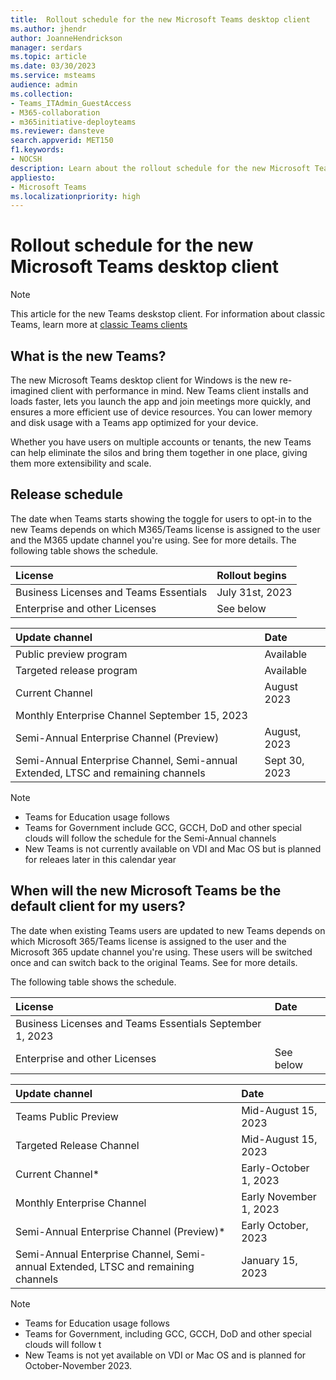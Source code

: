 ```yaml
---
title:  Rollout schedule for the new Microsoft Teams desktop client
ms.author: jhendr
author: JoanneHendrickson
manager: serdars
ms.topic: article
ms.date: 03/30/2023
ms.service: msteams
audience: admin
ms.collection: 
- Teams_ITAdmin_GuestAccess
- M365-collaboration
- m365initiative-deployteams
ms.reviewer: dansteve
search.appverid: MET150
f1.keywords:
- NOCSH
description: Learn about the rollout schedule for the new Microsoft Teams desktop client for Windows. 
appliesto: 
- Microsoft Teams
ms.localizationpriority: high
---
```


# Rollout schedule for the new Microsoft Teams desktop client 

>[!Note]
>This article for the new Teams deskstop client. For information about classic Teams, learn more at [classic Teams clients](get-teams-client-md) 

## What is the new Teams?

The new Microsoft Teams desktop client for Windows is the new re-imagined client with performance in mind. New Teams client installs and loads faster, lets you launch the app and join meetings more quickly, and ensures a more efficient use of device resources. You can lower memory and disk usage with a Teams app optimized for your device.

Whether you have users on multiple accounts or tenants, the new Teams can help eliminate the silos and bring them together in one place, giving them more extensibility and scale.


## Release schedule

The date when Teams starts showing the toggle for users to opt-in to the new Teams depends on which M365/Teams license is assigned to the user and the M365 update channel you're using. See <link> for more details.
The following table shows the schedule.


|License|Rollout begins|
|:-----|:-----|
|Business Licenses and Teams Essentials|July 31st, 2023|
|Enterprise and other Licenses|	See below|

|Update channel|Date|
|:-----|:-----|
Public preview program|Available|
|Targeted release program|Available|
|Current Channel|August 2023|
|Monthly Enterprise Channel	September 15, 2023|
|Semi-Annual Enterprise Channel (Preview)|August, 2023|
|Semi-Annual Enterprise Channel, Semi-annual Extended, LTSC and remaining channels|Sept 30, 2023|


>[!Note]
>- Teams for Education usage follows <insert link>
>- Teams for Government include GCC, GCCH, DoD and other special clouds will follow the schedule for the Semi-Annual channels
>- New Teams is not currently available on VDI and Mac OS but is planned for releaes later in this calendar year

## When will the new Microsoft Teams be the default client for my users?

The date when existing Teams users are updated to new Teams depends on which Microsoft 365/Teams license is assigned to the user and the Microsoft 365 update channel you're using. These users will be switched once and can switch back to the original Teams. See <link> for more details.

 The following table shows the schedule.

|License|Date|
|:-----|:-----|
|Business Licenses and Teams Essentials	September 1, 2023
|Enterprise and other Licenses|	See below|

|Update channel|Date|
|:-----|:-----|
|Teams Public Preview|Mid-August 15, 2023|
|Targeted Release Channel|Mid-August 15, 2023|
|Current Channel*|Early-October 1, 2023|
|Monthly Enterprise Channel|Early November 1, 2023|
|Semi-Annual Enterprise Channel (Preview)*|Early October, 2023|
|Semi-Annual Enterprise Channel, Semi-annual Extended, LTSC and remaining channels|January 15, 2023|

>[!Note]
>- Teams for Education usage follows <insert link>
>- Teams for Government, including GCC, GCCH, DoD and other special clouds will follow t
>- New Teams is not yet available on VDI or Mac OS and is planned for October-November 2023.
